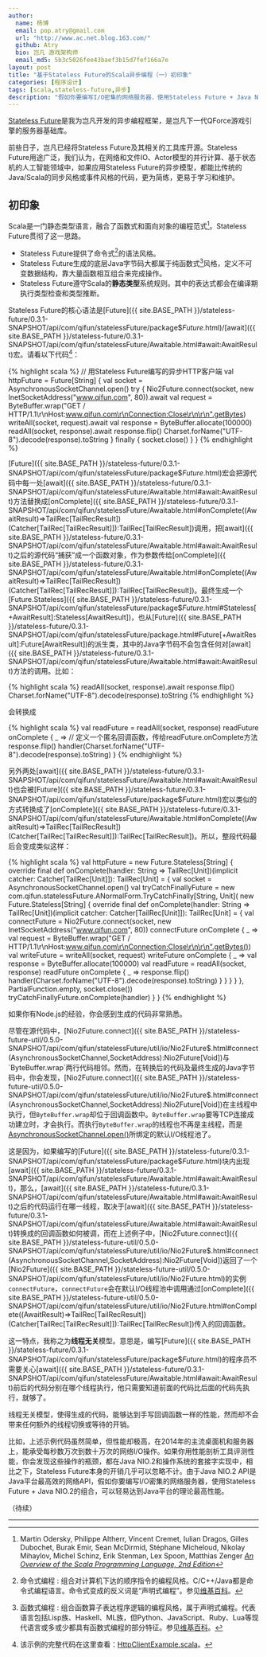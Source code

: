 ```yaml
---
author:
  name: 杨博
  email: pop.atry@gmail.com
  url: "http://www.ac.net.blog.163.com/"
  github: Atry
  bio: 岂凡 游戏架构师
  email_md5: 5b3c5026fee43baef3b15d7fef166a7e
layout: post
title: "基于Stateless Future的Scala异步编程（一）初印象"
categories: [程序设计]
tags: [scala,stateless-future,异步]
description: "假如你要编写I/O密集的网络服务器，使用Stateless Future + Java NIO.2的组合，可以轻易达到Java平台的理论最高性能。"
---
```


[Stateless Future](https://github.com/qifun/stateless-future)是我为岂凡开发的异步编程框架，是岂凡下一代QForce游戏引擎的服务器基础库。

前些日子，岂凡已经将Stateless Future及其相关的工具库开源。Stateless Future用途广泛，我们认为，在网络和文件IO、Actor模型的并行计算、基于状态机的人工智能领域中，如果应用Stateless Future的异步模型，都能比传统的Java/Scala的同步风格或事件风格的代码，更为简练，更易于学习和维护。

## 初印象

Scala是一门静态类型语言，融合了函数式和面向对象的编程范式[^ScalaOverview]。Stateless Future贯彻了这一思路。

 * Stateless Future提供了命令式[^Imperative_programming]的语法风格。
 * Stateless Future生成的底层Java字节码大都属于纯函数式[^Functional_programming]风格，定义不可变数据结构，靠大量函数相互组合来完成操作。
 * Stateless Future遵守Scala的**静态类型**系统规则。其中的表达式都会在编译期执行类型检查和类型推断。

Stateless Future的核心语法是[Future]({{ site.BASE_PATH }}/stateless-future/0.3.1-SNAPSHOT/api/com/qifun/statelessFuture/package$$Future$.html)/[await]({{ site.BASE_PATH }}/stateless-future/0.3.1-SNAPSHOT/api/com/qifun/statelessFuture/Awaitable.html#await:AwaitResult)宏。请看以下代码[^HttpClientExample]：

{% highlight scala %}
// 用Stateless Future编写的异步HTTP客户端
val httpFuture = Future[String] {
  val socket = AsynchronousSocketChannel.open()
  try {
    Nio2Future.connect(socket, new InetSocketAddress("www.qifun.com", 80)).await
    val request = ByteBuffer.wrap("GET / HTTP/1.1\r\nHost:www.qifun.com\r\nConnection:Close\r\n\r\n".getBytes)
    writeAll(socket, request).await
    val response = ByteBuffer.allocate(100000)
    readAll(socket, response).await
    response.flip()
    Charset.forName("UTF-8").decode(response).toString
  } finally {
    socket.close()
  }
}
{% endhighlight %}

[Future]({{ site.BASE_PATH }}/stateless-future/0.3.1-SNAPSHOT/api/com/qifun/statelessFuture/package$$Future$.html)宏会把源代码中每一处[await]({{ site.BASE_PATH }}/stateless-future/0.3.1-SNAPSHOT/api/com/qifun/statelessFuture/Awaitable.html#await:AwaitResult)方法替换成[onComplete]({{ site.BASE_PATH }}/stateless-future/0.3.1-SNAPSHOT/api/com/qifun/statelessFuture/Awaitable.html#onComplete((AwaitResult)⇒TailRec[TailRecResult])(Catcher[TailRec[TailRecResult]]):TailRec[TailRecResult])调用，把[await]({{ site.BASE_PATH }}/stateless-future/0.3.1-SNAPSHOT/api/com/qifun/statelessFuture/Awaitable.html#await:AwaitResult)之后的源代码“捕获”成一个函数对象，作为参数传给[onComplete]({{ site.BASE_PATH }}/stateless-future/0.3.1-SNAPSHOT/api/com/qifun/statelessFuture/Awaitable.html#onComplete((AwaitResult)⇒TailRec[TailRecResult])(Catcher[TailRec[TailRecResult]]):TailRec[TailRecResult])。最终生成一个[Future.Stateless]({{ site.BASE_PATH }}/stateless-future/0.3.1-SNAPSHOT/api/com/qifun/statelessFuture/package$$Future$.html#Stateless[+AwaitResult]:Stateless[AwaitResult])，也从[Future]({{ site.BASE_PATH }}/stateless-future/0.3.1-SNAPSHOT/api/com/qifun/statelessFuture/package.html#Future[+AwaitResult]:Future[AwaitResult])的派生类，其中的Java字节码不会包含任何对[await]({{ site.BASE_PATH }}/stateless-future/0.3.1-SNAPSHOT/api/com/qifun/statelessFuture/Awaitable.html#await:AwaitResult)方法的调用。比如：

{% highlight scala %}
readAll(socket, response).await
response.flip()
Charset.forName("UTF-8").decode(response).toString
{% endhighlight %}

会转换成

{% highlight scala %}
val readFuture = readAll(socket, response)
readFuture onComplete { _ => // 定义一个匿名回调函数，传给readFuture.onComplete方法
  response.flip()
  handler(Charset.forName("UTF-8").decode(response).toString)
}
{% endhighlight %}

另外两处[await]({{ site.BASE_PATH }}/stateless-future/0.3.1-SNAPSHOT/api/com/qifun/statelessFuture/Awaitable.html#await:AwaitResult)也会被[Future]({{ site.BASE_PATH }}/stateless-future/0.3.1-SNAPSHOT/api/com/qifun/statelessFuture/package$$Future$.html)宏以类似的方式转换成了[onComplete]({{ site.BASE_PATH }}/stateless-future/0.3.1-SNAPSHOT/api/com/qifun/statelessFuture/Awaitable.html#onComplete((AwaitResult)⇒TailRec[TailRecResult])(Catcher[TailRec[TailRecResult]]):TailRec[TailRecResult])。所以，整段代码最后会变成类似这样：

{% highlight scala %}
val httpFuture = new Future.Stateless[String] {
  override final def onComplete(handler: String => TailRec[Unit])(implicit catcher: Catcher[TailRec[Unit]]): TailRec[Unit] = {
    val socket = AsynchronousSocketChannel.open()
    val tryCatchFinallyFuture = new com.qifun.statelessFuture.ANormalForm.TryCatchFinally[String, Unit](
      new Future.Stateless[String] {
        override final def onComplete(handler: String => TailRec[Unit])(implicit catcher: Catcher[TailRec[Unit]]): TailRec[Unit] = {
          val connectFuture = Nio2Future.connect(socket, new InetSocketAddress("www.qifun.com", 80))
          connectFuture onComplete { _ =>
            val request = ByteBuffer.wrap("GET / HTTP/1.1\r\nHost:www.qifun.com\r\nConnection:Close\r\n\r\n".getBytes())
            val writeFuture = writeAll(socket, request)
            writeFuture onComplete { _ =>
              val response = ByteBuffer.allocate(100000)
              val readFuture = readAll(socket, response)
              readFuture onComplete { _ =>
                response.flip()
                handler(Charset.forName("UTF-8").decode(response).toString)
              }
            }
          }
        }
      }, PartialFunction.empty, socket.close())
    tryCatchFinallyFuture.onComplete(handler)
  }
}
{% endhighlight %}

如果你有Node.js的经验，你会感到生成的代码非常熟悉。

尽管在源代码中，[Nio2Future.connect]({{ site.BASE_PATH }}/stateless-future-util/0.5.0-SNAPSHOT/api/com/qifun/statelessFuture/util/io/Nio2Future$.html#connect(AsynchronousSocketChannel,SocketAddress):Nio2Future[Void])与`ByteBuffer.wrap`两行代码相邻。然而，在转换后的代码及最终生成的Java字节码中，你会发现，[Nio2Future.connect]({{ site.BASE_PATH }}/stateless-future-util/0.5.0-SNAPSHOT/api/com/qifun/statelessFuture/util/io/Nio2Future$.html#connect(AsynchronousSocketChannel,SocketAddress):Nio2Future[Void])在主线程中执行，但`ByteBuffer.wrap`却位于回调函数中。`ByteBuffer.wrap`要等TCP连接成功建立时，才会执行。而执行`ByteBuffer.wrap`的线程也不再是主线程，而是[AsynchronousSocketChannel.open()](http://docs.oracle.com/javase/7/docs/api/java/nio/channels/AsynchronousSocketChannel.html#open%28%29)所绑定的默认I/O线程池了。

这是因为，如果编写的[Future]({{ site.BASE_PATH }}/stateless-future/0.3.1-SNAPSHOT/api/com/qifun/statelessFuture/package$$Future$.html)块内出现[await]({{ site.BASE_PATH }}/stateless-future/0.3.1-SNAPSHOT/api/com/qifun/statelessFuture/Awaitable.html#await:AwaitResult)，那么，[await]({{ site.BASE_PATH }}/stateless-future/0.3.1-SNAPSHOT/api/com/qifun/statelessFuture/Awaitable.html#await:AwaitResult)之后的代码运行在哪一线程，取决于[await]({{ site.BASE_PATH }}/stateless-future/0.3.1-SNAPSHOT/api/com/qifun/statelessFuture/Awaitable.html#await:AwaitResult)转换成的回调函数如何被调，而在上述例子中，[Nio2Future.connect]({{ site.BASE_PATH }}/stateless-future-util/0.5.0-SNAPSHOT/api/com/qifun/statelessFuture/util/io/Nio2Future$.html#connect(AsynchronousSocketChannel,SocketAddress):Nio2Future[Void])返回了一个[Nio2Future]({{ site.BASE_PATH }}/stateless-future-util/0.5.0-SNAPSHOT/api/com/qifun/statelessFuture/util/io/Nio2Future.html)的实例`connectFuture`，`connectFuture`会在默认I/O线程池中调用通过[onComplete]({{ site.BASE_PATH }}/stateless-future-util/0.5.0-SNAPSHOT/api/com/qifun/statelessFuture/util/io/Nio2Future.html#onComplete((AwaitResult)⇒TailRec[TailRecResult])(Catcher[TailRec[TailRecResult]]):TailRec[TailRecResult])传入的回调函数。

这一特点，我称之为**线程无关**模型。意思是，编写[Future]({{ site.BASE_PATH }}/stateless-future/0.3.1-SNAPSHOT/api/com/qifun/statelessFuture/package$$Future$.html)的程序员不需要关心[await]({{ site.BASE_PATH }}/stateless-future/0.3.1-SNAPSHOT/api/com/qifun/statelessFuture/Awaitable.html#await:AwaitResult)前后的代码分别在哪个线程执行，他只需要知道前面的代码比后面的代码先执行，就够了。

线程无关模型，使得生成的代码，能够达到手写回调函数一样的性能，然而却不会带来任何额外的线程切换或等待的开销。

比如，上述示例代码虽然简单，但性能却极高，在2014年的主流桌面机和服务器上，能承受每秒数万次到数十万次的网络I/O操作。如果你用性能剖析工具评测性能，你会发现这些操作的瓶颈，都在Java NIO.2和操作系统的套接字实现中，相比之下，Stateless Future本身的开销几乎可以忽略不计。由于Java NIO.2 API是Java平台最高效的网络API，假如你要编写I/O密集的网络服务器，使用Stateless Future + Java NIO.2的组合，可以轻易达到Java平台的理论最高性能。

（待续）

---

[^ScalaOverview]: Martin Odersky, Philippe Altherr, Vincent Cremet, Iulian Dragos, Gilles Dubochet, Burak Emir, Sean McDirmid, Stéphane Micheloud, Nikolay Mihaylov, Michel Schinz, Erik Stenman, Lex Spoon, Matthias Zenger <cite>[An Overview of the Scala Programming Language, 2nd Edition](http://www.scala-lang.org/docu/files/ScalaOverview.pdf)</cite>

[^Imperative_programming]: 
    命令式编程
    : 组合对计算机下达的顺序指令的编程风格。C/C++/Java都是命令式编程语言。命令式变成的反义词是“声明式编程”。参见[维基百科](http://zh.wikipedia.org/wiki/%E6%8C%87%E4%BB%A4%E5%BC%8F%E7%B7%A8%E7%A8%8B)。

[^Functional_programming]: 
    函数式编程
    : 组合函数算子表达程序逻辑的编程风格，属于声明式编程。代表语言包括Lisp族、Haskell、ML族，但Python、JavaScript、Ruby、Lua等现代语言或多或少都具有函数式编程的部分特征。参见[维基百科](http://zh.wikipedia.org/wiki/%E5%87%BD%E6%95%B8%E7%A8%8B%E5%BC%8F%E8%AA%9E%E8%A8%80)。

[^HttpClientExample]: 该示例的完整代码在这里查看：[HttpClientExample.scala](https://github.com/Atry/stateless-future-example/blob/master/HttpClientExample.scala)。
